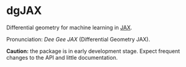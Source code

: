 # dgJAX
Differential geometry for machine learning in [JAX](https://github.com/google/jax).

Pronunciation: *Dee Gee JAX* (Differential Geometry JAX).

**Caution:** the package is in early development stage. Expect frequent changes to the API and little documentation.

